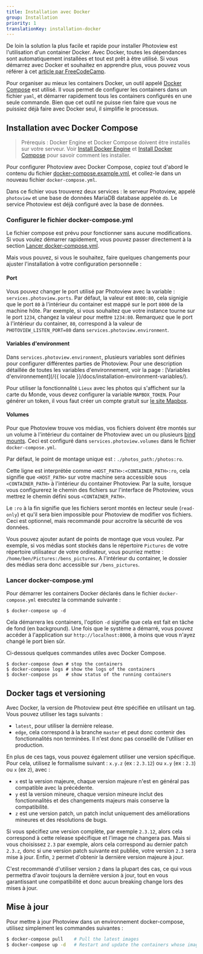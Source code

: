 ```yaml
---
title: Installation avec Docker
group: Installation
priority: 1
translationKey: installation-docker
---
```


De loin la solution la plus facile et rapide pour installer Photoview est l'utilisation d'un container Docker.
Avec Docker, toutes les dépendances sont automatiquement installées et tout est prêt à être utilisé.
Si vous démarrez avec Docker et souhaitez en apprendre plus, vous pouvez vous référer à cet [article par FreeCodeCamp][docker-simplified].

Pour organiser au mieux les containers Docker, un outil appelé [Docker Compose][docker-compose] est utilisé.
Il vous permet de configurer les containers dans un fichier `yaml`, et démarrer rapidement tous les containers configurés en une seule commande.
Bien que cet outil ne puisse rien faire que vous ne puissiez déjà faire avec Docker seul, il simplifie le processus.

[docker-simplified]: https://www.freecodecamp.org/news/docker-simplified-96639a35ff36/
[docker-compose]: https://docs.docker.com/compose/

## Installation avec Docker Compose

> Prérequis : Docker Engine et Docker Compose doivent être installés sur votre serveur.
> Voir [Install Docker Engine][docker-install] et [Install Docker Compose][install-docker-compose] pour savoir comment les installer.

Pour configurer Photoview avec Docker Compose, copiez tout d'abord le contenu du fichier [docker-compose.example.yml][docker-compose.example.yml], et collez-le dans un nouveau fichier `docker-compose.yml`.

Dans ce fichier vous trouverez deux services : le serveur Photoview, appelé `photoview` et une base de données MariaDB database appelée `db`.
Le service Photoview est déjà configuré avec la base de données.

### Configurer le fichier docker-compose.yml

Le fichier compose est prévu pour fonctionner sans aucune modifications. Si vous voulez démarrer rapidement, vous pouvez passer directement à la section [Lancer docker-compose.yml](#lancer-docker-compose.yml).

Mais vous pouvez, si vous le souhaitez, faire quelques changements pour ajuster l'installation à votre configuration personnelle :

#### Port

Vous pouvez changer le port utilisé par Photoview avec la variable : `services.photoview.ports`.
Par défaut, la valeur est `8000:80`, cela signigie que le port `80` à l'intérieur du container est mappé sur le port `8000` de la machine hôte.
Par exemple, si vous souhaitez que votre instance tourne sur le port `1234`, changez la valeur pour mettre `1234:80`.
Remarquez que le port à l'intérieur du container, `80`, correspond à la valeur de `PHOTOVIEW_LISTEN_PORT=80` dans `services.photoview.environment`.

#### Variables d'environment

Dans `services.photoview.environment`, plusieurs variables sont définies pour configurer différentes parties de Photoview. Pour une description détaillée de toutes les variables d'environnement, voir la page : [Variables d'environnement](/{{ locale }}/docs/installation-environment-variables/).

Pour utiliser la fonctionnalité `Lieux` avec les photos qui s'affichent sur la carte du Monde, vous devez configurer la variable `MAPBOX_TOKEN`.
Pour générer un token, il vous faut créer un compte gratuit sur [le site Mapbox][mapbox-access-token].

#### Volumes

Pour que Photoview trouve vos médias, vos fichiers doivent être montés sur un volume à l'intérieur du container de Photoview avec un ou plusieurs [bind mounts][docker-bind-mount].
Ceci est configuré dans `services.photoview.volumes` dans le fichier `docker-compose.yml`.

Par défaut, le point de montage unique est : `./photos_path:/photos:ro`.

Cette ligne est interprétée comme `<HOST_PATH>:<CONTAINER_PATH>:ro`,
cela signifie que `<HOST_PATH>` sur votre machine sera accessible sous `<CONTAINER_PATH>` à l'intérieur du container Photoview.
Par la suite, lorsque vous configurerez le chemin des fichiers sur l'interface de Photoview, vous mettrez le chemin défini sous `<CONTAINER_PATH>`.

Le `:ro` à la fin signifie que les fichiers seront montés en lecteur seule (`read-only`) et qu'il sera bien impossible pour Photoview de modifier vos fichiers.
Ceci est optionnel, mais recommandé pour accroitre la sécurité de vos données.

Vous pouvez ajouter autant de points de montage que vous voulez. Par exemple, si vos médias sont stockés dans le répertoire `Pictures` de votre répertoire utilisateur de votre ordinateur, vous pourriez mettre : `/home/ben/Pictures:/bens_pictures`. A l'intérieur du container, le dossier des médias sera donc accessible sur `/bens_pictures`.

### Lancer docker-compose.yml

Pour démarrer les containers Docker déclarés dans le fichier `docker-compose.yml` executez la commande suivante :

```shell
$ docker-compose up -d
```

Cela démarrera les containers, l'option `-d` signifie que cela est fait en tâche de fond (en background).
Une fois que le système a démarré, vous pouvez accéder à l'application sur `http://localhost:8000`, à moins que vous n'ayez changé le port bien sûr.

Ci-dessous quelques commandes utiles avec Docker Compose.

```shell
$ docker-compose down # stop the containers
$ docker-compose logs # show the logs of the containers
$ docker-compose ps   # show status of the running containers
```

[docker-install]: https://docs.docker.com/engine/install/
[install-docker-compose]: https://docs.docker.com/compose/install/
[docker-bind-mount]: https://docs.docker.com/storage/bind-mounts/
[docker-compose.example.yml]: https://github.com/photoview/photoview/blob/master/docker-compose%20example/docker-compose.example.yml
[mapbox-access-token]: https://account.mapbox.com/access-tokens/

## Docker tags et versioning

Avec Docker, la version de Photoview peut être spécifiée en utilisant un tag.
Vous pouvez utiliser les tags suivants :

- `latest`, pour utiliser la dernière release.
- `edge`, cela correspond à la branche `master` et peut donc contenir des fonctionnalités non terminées. Il n'est donc pas conseillé de l'utiliser en production.

En plus de ces tags, vous pouvez également utiliser une version spécifique.
Pour cela, utilisez le formalisme suivant : `x.y.z` (ex : `2.3.12`) ou `x.y` (ex : `2.3`) ou `x` (ex `2`), avec :

- `x` est la version majeure, chaque version majeure n'est en général pas compatible avec la précédente.
- `y` est la version mineure, chaque version mineure inclut des fonctionnalités et des changements majeurs mais conserve la compatibilité.
- `z` est une version patch, un patch inclut uniquement des améliorations mineures et des résolutions de bugs.

Si vous spécifiez une version complète, par exemple `2.3.12`, alors cela correspond à cette release spécifique et l'image ne changera pas.
Mais si vous choisissez `2.3` par exemple, alors cela correspond au dernier patch `2.3.z`, donc si une version patch suivante est publiée, votre version `2.3` sera mise à jour.
Enfin, `2` permet d'obtenir la dernière version majeure à jour.

C'est recommandé d'utiliser version `2` dans la plupart des cas, ce qui vous permettra d'avoir toujours la dernière version à jour, tout en vous garantissant une compatibilité et donc aucun breaking change lors des mises à jour.

## Mise à jour

Pour mettre à jour Photoview dans un environnement docker-compose, utilisez simplement les commandes suivantes :

```bash
$ docker-compose pull    # Pull the latest images
$ docker-compose up -d   # Restart and update the containers whose images has changed
```
